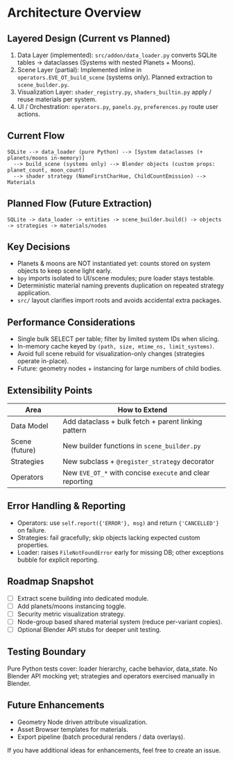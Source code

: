 # Architecture Overview

## Layered Design (Current vs Planned)

1. Data Layer (implemented): `src/addon/data_loader.py` converts SQLite tables → dataclasses (Systems with nested Planets + Moons).
2. Scene Layer (partial): Implemented inline in `operators.EVE_OT_build_scene` (systems only). Planned extraction to `scene_builder.py`.
3. Visualization Layer: `shader_registry.py`, `shaders_builtin.py` apply / reuse materials per system.
4. UI / Orchestration: `operators.py`, `panels.py`, `preferences.py` route user actions.

## Current Flow

```text
SQLite --> data_loader (pure Python) --> [System dataclasses (+ planets/moons in-memory)]
  --> build_scene (systems only) --> Blender objects (custom props: planet_count, moon_count)
  --> shader strategy (NameFirstCharHue, ChildCountEmission) --> Materials
```

## Planned Flow (Future Extraction)

```text
SQLite -> data_loader -> entities -> scene_builder.build() -> objects -> strategies -> materials/nodes
```

## Key Decisions

- Planets & moons are NOT instantiated yet: counts stored on system objects to keep scene light early.
- `bpy` imports isolated to UI/scene modules; pure loader stays testable.
- Deterministic material naming prevents duplication on repeated strategy application.
- `src/` layout clarifies import roots and avoids accidental extra packages.

## Performance Considerations

- Single bulk SELECT per table; filter by limited system IDs when slicing.
- In-memory cache keyed by `(path, size, mtime_ns, limit_systems)`.
- Avoid full scene rebuild for visualization-only changes (strategies operate in-place).
- Future: geometry nodes + instancing for large numbers of child bodies.

## Extensibility Points

| Area | How to Extend |
|------|---------------|
| Data Model | Add dataclass + bulk fetch + parent linking pattern |
| Scene (future) | New builder functions in `scene_builder.py` |
| Strategies | New subclass + `@register_strategy` decorator |
| Operators | New `EVE_OT_*` with concise `execute` and clear reporting |

## Error Handling & Reporting

- Operators: use `self.report({'ERROR'}, msg)` and return `{'CANCELLED'}` on failure.
- Strategies: fail gracefully; skip objects lacking expected custom properties.
- Loader: raises `FileNotFoundError` early for missing DB; other exceptions bubble for explicit reporting.

## Roadmap Snapshot

- [ ] Extract scene building into dedicated module.
- [ ] Add planets/moons instancing toggle.
- [ ] Security metric visualization strategy.
- [ ] Node-group based shared material system (reduce per-variant copies).
- [ ] Optional Blender API stubs for deeper unit testing.

## Testing Boundary

Pure Python tests cover: loader hierarchy, cache behavior, data_state. No Blender API mocking yet; strategies and operators exercised manually in Blender.

## Future Enhancements

- Geometry Node driven attribute visualization.
- Asset Browser templates for materials.
- Export pipeline (batch procedural renders / data overlays).

If you have additional ideas for enhancements, feel free to create an issue.
